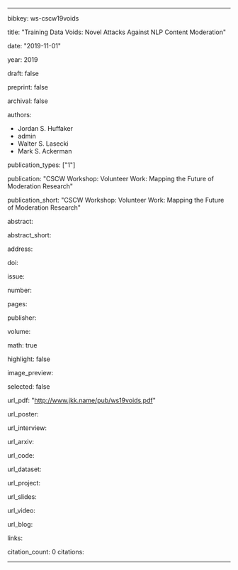 ---

bibkey: ws-cscw19voids

title: "Training Data Voids: Novel Attacks Against NLP Content Moderation"

date: "2019-11-01"

year: 2019

draft: false

preprint: false

archival: false

authors: 
- Jordan S. Huffaker
- admin
- Walter S. Lasecki
- Mark S. Ackerman

publication_types: ["1"]

publication: "CSCW Workshop: Volunteer Work: Mapping the Future of Moderation Research"

publication_short: "CSCW Workshop: Volunteer Work: Mapping the Future of Moderation Research"

abstract: 

abstract_short: 

address: 

doi: 

issue: 

number: 

pages: 

publisher: 

volume: 

math: true

highlight: false

image_preview: 

selected: false

url_pdf: "http://www.jkk.name/pub/ws19voids.pdf"

url_poster: 

url_interview: 

url_arxiv: 

url_code: 

url_dataset: 

url_project: 

url_slides: 

url_video: 

url_blog: 

links: 

citation_count: 0
citations:


---